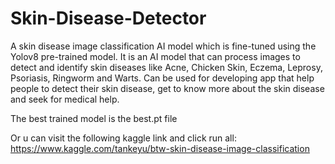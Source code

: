 # Skin-Disease-Detector
A skin disease image classification AI model which is fine-tuned using the Yolov8 pre-trained model. It is an AI model that can process images to detect and identify skin diseases like Acne, Chicken Skin, Eczema, Leprosy, Psoriasis, Ringworm and Warts. Can be used for developing app that help people to detect their skin disease, get to know more about the skin disease and seek for medical help. 

The best trained model is the best.pt file

Or u can visit the following kaggle link and click run all: https://www.kaggle.com/tankeyu/btw-skin-disease-image-classification
